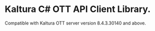 # Kaltura C# OTT API Client Library.
Compatible with Kaltura OTT server version 8.4.3.30140 and above.
